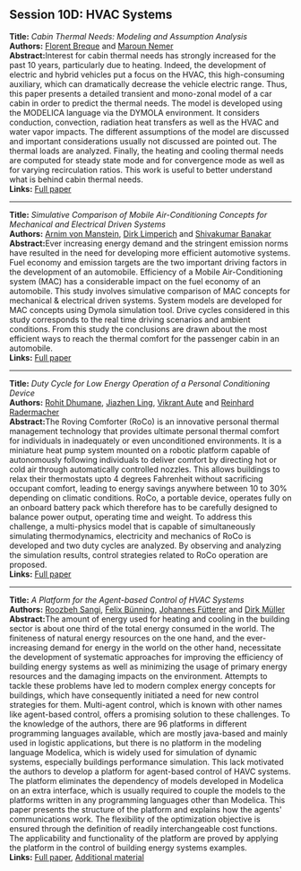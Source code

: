 <h2>Session 10D: HVAC Systems</h2>
<p>
<b>Title:</b> <i> Cabin Thermal Needs: Modeling and Assumption Analysis </i> <br />
<b>Authors:</b> <a href="../authors/author_35.html">Florent Breque</a> and <a href="../authors/author_193.html">Maroun Nemer</a><br />
<b>Abstract:</b>Interest for cabin thermal needs has strongly increased for the past 10 years, particularly due to heating. Indeed, the development of electric and hybrid vehicles put a focus on the HVAC, this high-consuming auxiliary, which can dramatically decrease the vehicle electric range. Thus, this paper presents a detailed transient and mono-zonal model of a car cabin in order to predict the thermal needs. The model is developed using the MODELICA language via the DYMOLA environment. It considers conduction, convection, radiation heat transfers as well as the HVAC and water vapor impacts. The different assumptions of the model are discussed and important considerations usually not discussed are pointed out. The thermal loads are analyzed. Finally, the heating and cooling thermal needs are computed for steady state mode and for convergence mode as well as for varying recirculation ratios. This work is useful to better understand what is behind cabin thermal needs.<br />
<b>Links:</b> <a href="../submissions/ecp17132771_BrequeNemer.pdf">Full paper</a></p>
<hr />
<p>
<b>Title:</b> <i> Simulative Comparison of Mobile Air-Conditioning Concepts for Mechanical and Electrical Driven Systems </i> <br />
<b>Authors:</b> <a href="../authors/author_289.html">Arnim von Manstein</a>, <a href="../authors/author_159.html">Dirk Limperich</a> and <a href="../authors/author_12.html">Shivakumar Banakar</a><br />
<b>Abstract:</b>Ever increasing energy demand and the stringent emission norms have resulted in the need for developing more efficient automotive systems. Fuel economy and emission targets are the two important driving factors in the development of an automobile. Efficiency of a Mobile Air-Conditioning system (MAC) has a considerable impact on the fuel economy of an automobile. This study involves simulative comparison of MAC concepts for mechanical & electrical driven systems. System models are developed for MAC concepts using Dymola simulation tool. Drive cycles considered in this study corresponds to the real time driving scenarios and ambient conditions. From this study the conclusions are drawn about the most efficient ways to reach the thermal comfort for the passenger cabin in an automobile.<br />
<b>Links:</b> <a href="../submissions/ecp17132783_VonmansteinLimperichBanakar.pdf">Full paper</a></p>
<hr />
<p>
<b>Title:</b> <i> Duty Cycle for Low Energy Operation of a Personal Conditioning Device </i> <br />
<b>Authors:</b> <a href="../authors/author_59.html">Rohit Dhumane</a>, <a href="../authors/author_160.html">Jiazhen Ling</a>, <a href="../authors/author_9.html">Vikrant Aute</a> and <a href="../authors/author_224.html">Reinhard Radermacher</a><br />
<b>Abstract:</b>The Roving Comforter (RoCo) is an innovative personal thermal management technology that provides ultimate personal thermal comfort for individuals in inadequately or even unconditioned environments. It is a miniature heat pump system mounted on a robotic platform capable of autonomously following individuals to deliver comfort by directing hot or cold air through automatically controlled nozzles. This allows buildings to relax their thermostats upto 4 degrees Fahrenheit without sacrificing occupant comfort, leading to energy savings anywhere between 10 to 30% depending on climatic conditions. RoCo, a portable device, operates fully on an onboard battery pack which therefore has to be carefully designed to balance power output, operating time and weight. To address this challenge, a multi-physics model that is capable of simultaneously simulating thermodynamics, electricity and mechanics of RoCo is developed and two duty cycles are analyzed. By observing and analyzing the simulation results, control strategies related to RoCo operation are proposed.<br />
<b>Links:</b> <a href="../submissions/ecp17132791_DhumaneLingAuteRadermacher.pdf">Full paper</a></p>
<hr />
<p>
<b>Title:</b> <i> A Platform for the Agent-based Control of HVAC Systems </i> <br />
<b>Authors:</b> <a href="../authors/author_236.html">Roozbeh Sangi</a>, <a href="../authors/author_37.html">Felix Bünning</a>, <a href="../authors/author_77.html">Johannes Fütterer</a> and <a href="../authors/author_187.html">Dirk Müller</a><br />
<b>Abstract:</b>The amount of energy used for heating and cooling in the building sector is about one third of the total energy consumed in the world. The finiteness of natural energy resources on the one hand, and the ever-increasing demand for energy in the world on the other hand, necessitate the development of systematic approaches for improving the efficiency of building energy systems as well as minimizing the usage of primary energy resources and the damaging impacts on the environment. Attempts to tackle these problems have led to modern complex energy concepts for buildings, which have consequently initiated a need for new control strategies for them. Multi-agent control, which is known with other names like agent-based control, offers a promising solution to these challenges. To the knowledge of the authors, there are 96 platforms in different programming languages available, which are mostly java-based and mainly used in logistic applications, but there is no platform in the modeling language Modelica, which is widely used for simulation of dynamic systems, especially buildings performance simulation. This lack motivated the authors to develop a platform for agent-based control of HAVC systems. The platform eliminates the dependency of models developed in Modelica on an extra interface, which is usually required to couple the models to the platforms written in any programming languages other than Modelica. This paper presents the structure of the platform and explains how the agents' communications work. The flexibility of the optimization objective is ensured through the definition of readily interchangeable cost functions. The applicability and functionality of the platform are proved by applying the platform in the control of building energy systems examples.<br />
<b>Links:</b> <a href="../submissions/ecp17132799_SangiBunningFuttererMuller.pdf">Full paper</a>, <a href="../attachments/attachment_89.zip">Additional material</a></p>